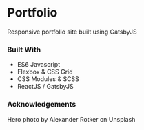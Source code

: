# Portfolio

Responsive portfolio site built using GatsbyJS

### Built With

- ES6 Javascript
- Flexbox & CSS Grid
- CSS Modules & SCSS
- ReactJS / GatsbyJS

### Acknowledgements

Hero photo by Alexander Rotker on Unsplash

